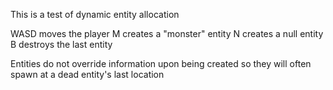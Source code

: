 This is a test of dynamic entity allocation

WASD moves the player
M creates a "monster" entity
N creates a null entity
B destroys the last entity

Entities do not override information upon being created so they will often spawn at a dead entity's last location
